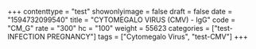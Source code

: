 +++
contenttype = "test"
showonlyimage = false
draft = false
date = "1594732099540"
title = "CYTOMEGALO VIRUS (CMV) - IgG"
code = "CM_G"
rate = "300"
hc = "100"
weight = 55623
categories = ["test-INFECTION PREGNANCY"]
tags = ["Cytomegalo Virus", "test-CMV"]
+++

